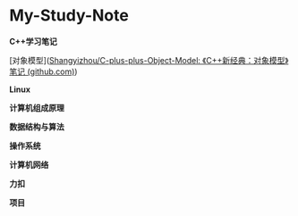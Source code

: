 # My-Study-Note
**C++学习笔记**

[对象模型]([Shangyizhou/C-plus-plus-Object-Model: 《C++新经典：对象模型》笔记 (github.com)](https://github.com/Shangyizhou/C-plus-plus-Object-Model))

**Linux**

**计算机组成原理**

**数据结构与算法**

**操作系统**

**计算机网络**

**力扣**

**项目**

